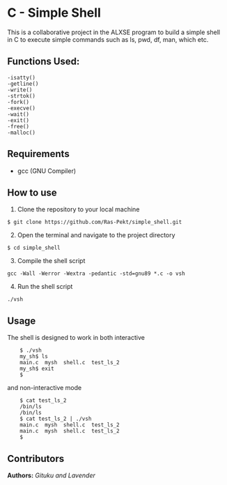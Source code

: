 # C - Simple Shell
This is a collaborative project in the ALXSE program to build a simple shell in C to execute simple commands such as ls, pwd, df, man, which etc.


## Functions Used:
	-isatty()
	-getline()
	-write()
	-strtok()
	-fork()
	-execve()
	-wait()
	-exit()
	-free()
	-malloc()


## Requirements

* gcc (GNU Compiler)

## How to use
1. Clone the repository to your local machine

```
$ git clone https://github.com/Ras-Pekt/simple_shell.git
```

2. Open the terminal and navigate to the project directory

```
$ cd simple_shell
```

3. Compile the shell script

```
gcc -Wall -Werror -Wextra -pedantic -std=gnu89 *.c -o vsh
```

4. Run the shell script

```
./vsh
```

## Usage
The shell is designed to work in both interactive
```
	$ ./vsh
	my_sh$ ls
	main.c	mysh  shell.c  test_ls_2
	my_sh$ exit
	$
```
and non-interactive mode
```
	$ cat test_ls_2
	/bin/ls
	/bin/ls
	$ cat test_ls_2 | ./vsh
	main.c	mysh  shell.c  test_ls_2
	main.c	mysh  shell.c  test_ls_2
	$
```

## Contributors

**Authors:** *Gituku and Lavender*
